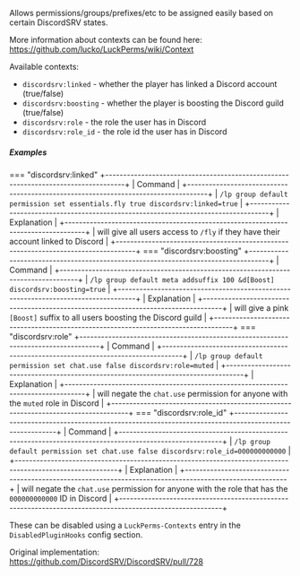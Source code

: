 Allows permissions/groups/prefixes/etc to be assigned easily based on certain DiscordSRV states.

More information about contexts can be found here: https://github.com/lucko/LuckPerms/wiki/Context

Available contexts:

* `discordsrv:linked` - whether the player has linked a Discord account (true/false)
* `discordsrv:boosting` - whether the player is boosting the Discord guild (true/false)
* `discordsrv:role` - the role the user has in Discord
* `discordsrv:role_id` - the role id the user has in Discord

##### Examples

=== "discordsrv:linked"
    +-----------------------------------------------------------------------------------+
    | Command                                                                           |
    +-----------------------------------------------------------------------------------+
    | `/lp group default permission set essentials.fly true discordsrv:linked=true`     |
    +-----------------------------------------------------------------------------------+
    | Explanation                                                                       |
    +-----------------------------------------------------------------------------------+
    | will give all users access to `/fly` if they have their account linked to Discord |
    +-----------------------------------------------------------------------------------+
=== "discordsrv:boosting"
    +-----------------------------------------------------------------------------------+
    | Command                                                                           |
    +-----------------------------------------------------------------------------------+
    | `/lp group default meta addsuffix 100 &d[Boost] discordsrv:boosting=true`         |
    +-----------------------------------------------------------------------------------+
    | Explanation                                                                       |
    +-----------------------------------------------------------------------------------+
    | will give a pink `[Boost]` suffix to all users boosting the Discord guild         |
    +-----------------------------------------------------------------------------------+
=== "discordsrv:role"
    +-----------------------------------------------------------------------------------+
    | Command                                                                           |
    +-----------------------------------------------------------------------------------+
    | `/lp group default permission set chat.use false discordsrv:role=muted`           |
    +-----------------------------------------------------------------------------------+
    | Explanation                                                                       |
    +-----------------------------------------------------------------------------------+
    | will negate the `chat.use` permission for anyone with the `muted` role in Discord |
    +-----------------------------------------------------------------------------------+
=== "discordsrv:role_id"
    +----------------------------------------------------------------------------------------------------------+
    | Command                                                                                                  |
    +----------------------------------------------------------------------------------------------------------+
    | `/lp group default permission set chat.use false discordsrv:role_id=000000000000`                        |
    +----------------------------------------------------------------------------------------------------------+
    | Explanation                                                                                              |
    +----------------------------------------------------------------------------------------------------------+
    | will negate the `chat.use` permission for anyone with the role that has the `000000000000` ID in Discord |
    +----------------------------------------------------------------------------------------------------------+


These can be disabled using a `LuckPerms-Contexts` entry in the `DisabledPluginHooks` config section.

Original implementation: https://github.com/DiscordSRV/DiscordSRV/pull/728